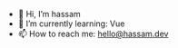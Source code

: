 - 👋 Hi, I’m hassam
- 🌱 I’m currently learning: Vue
- 📫 How to reach me: hello@hassam.dev

<!---
fox-hassam/fox-hassam is a ✨ special ✨ repository because its `README.md` (this file) appears on your GitHub profile.
You can click the Preview link to take a look at your changes.
--->
